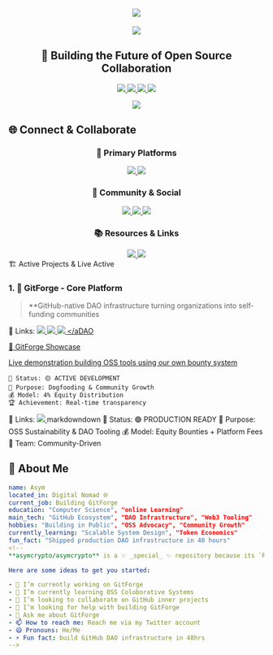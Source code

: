  <h1 align="center">
  <img src="https://readme-typing-svg.herokuapp.com/?font=Righteous&size=35&center=true&vCenter=true&width=500&height=70&duration=4000&lines=Hi+There!+👋;+I'm+Asym!;" />
</h1>
<div align="center">
  <img src="https://user-images.githubusercontent.com/73097560/115834477-dbab4500-a447-11eb-908a-139a6edaec5c.gif"/>
</div>

<h2 align="center">🚀 Building the Future of Open Source Collaboration</h2>

<p align="center">
  <!-- CLICKABLE BADGES THAT GO TO YOUR LINKS -->
  <a href="https://x.com/Asym_Alwali">
    <img src="https://img.shields.io/badge/Founder-GitForge-blue?style=for-the-badge&logo=github" />
  </a>
  <a href="https://github.com/asymcrypto/gitforge-template">
    <img src="https://img.shields.io/badge/Open_Source-Advocate-green?style=for-the-badge&logo=opensourceinitiative" />
  </a>
  <a href="https://x.com/GitForgeDAO">
    <img src="https://img.shields.io/badge/Web3-Builder-purple?style=for-the-badge&logo=web3.js" />
  </a>
  <a href="https://discord.gg/4GNSpWUyP">
    <img src="https://img.shields.io/badge/DAO-Architect-red?style=for-the-badge&logo=ethereum" />
  </a>
</p>

<div align="center">
  <img src="https://user-images.githubusercontent.com/73097560/115834477-dbab4500-a447-11eb-908a-139a6edaec5c.gif"/>
</div>

## 🌐 **Connect & Collaborate**

<div align="center">

### **🚀 Primary Platforms**
<a href="https://github.com/asymcrypto/gitforge-template">
  <img src="https://img.shields.io/badge/🚀_GitForge_Platform-000000?style=for-the-badge&logo=github" />
</a>
<a href="https://github.com/asymcrypto/gitforge-showcase">
  <img src="https://img.shields.io/badge/🎯_GitForge_Showcase-000000?style=for-the-badge&logo=github" />
</a>

### **💬 Community & Social**
<a href="https://discord.gg/4GNSpWUyP">
  <img src="https://img.shields.io/badge/💬_Discord_Community-5865F2?style=for-the-badge&logo=discord" />
</a>
<a href="https://x.com/Asym_Alwali">
  <img src="https://img.shields.io/badge/🐦_Personal_Twitter-1DA1F2?style=for-the-badge&logo=twitter" />
</a>
<a href="https://x.com/GitForgeDAO">
  <img src="https://img.shields.io/badge/🚀_GitForge_Twitter-1DA1F2?style=for-the-badge&logo=twitter" />
</a>

### **📚 Resources & Links**
<a href="https://linktr.ee/GitForge">
  <img src="https://img.shields.io/badge/🔗_All_Links-39E09B?style=for-the-badge" />
</a>
<a href="https://aliraza556.github.io/gitforge-template/docs/index.html">
  <img src="https://img.shields.io/badge/🌐_Live_Website-00FF00?style=for-the-badge" />
</a>

</div>
🏗️ Active Projects & Live Active

### **1. 🚀 GitForge - Core Platform**
> **GitHub-native DAO infrastructure turning organizations into self-funding communities
> 
🔗 Links: 
<a href="https://github.com/asymcrypto/gitforge-template">
<img src="https://img.shields.io/badge/Repository-000000?style=for-the-badge&logo=github" />
</a>
<a href="https://aliraza556.github.io/gitforge-template/docs/index.html">
<img src="https://img.shields.io/badge/Live_Demo-00FF00?style=for-the-badge" />
</a>
<a href="https://discord.gg/4GNSpWUyP">
<img src="https://img.shields.io/badge/Community-5865F2?style=for-the-badge&logo=discord" />
</aDAO

🎯 GitForge Showcase

Live demonstration building OSS tools using our own bounty system

```markdown
📍 Status: 🟡 ACTIVE DEVELOPMENT  
🎯 Purpose: Dogfooding & Community Growth
💰 Model: 4% Equity Distribution
🏆 Achievement: Real-time transparency
```

🔗 Links:
<a href="https://github.com/asymcrypto/gitforge-showcase">
<img src="https://img.shields.io/badge/Showcase_Repo-000000?style=for-the-badge&logo=github" />
</a>markdowndown
📍 Status: 🟢 PRODUCTION READY
🎯 Purpose: OSS Sustainability & DAO Tooling
💰 Model: Equity Bounties + Platform Fees
👥 Team: Community-Driven

## 🌟 **About Me**

```yaml
name: Asym
located_in: Digital Nomad 🌐
current_job: Building GitForge
education: "Computer Science", "online Learning"
main_tech: "GitHub Ecosystem", "DAO Infrastructure", "Web3 Tooling"
hobbies: "Building in Public", "OSS Advocacy", "Community Growth"
currently_learning: "Scalable System Design", "Token Economics"
fun_fact: "Shipped production DAO infrastructure in 48 hours"
<!--
**asymcrypto/asymcrypto** is a ✨ _special_ ✨ repository because its `README.md` (this file) appears on your GitHub profile.

Here are some ideas to get you started:

- 🔭 I’m currently working on GitForge 
- 🌱 I’m currently learning OSS Coloborative Systems
- 👯 I’m looking to collaborate on GitHub inner projects 
- 🤔 I’m looking for help with building GitForge 
- 💬 Ask me about GitForge 
- 📫 How to reach me: Reach me via my Twitter account
- 😄 Pronouns: He/Me
- ⚡ Fun fact: build GitHub DAO infrastructure in 48hrs 
-->
